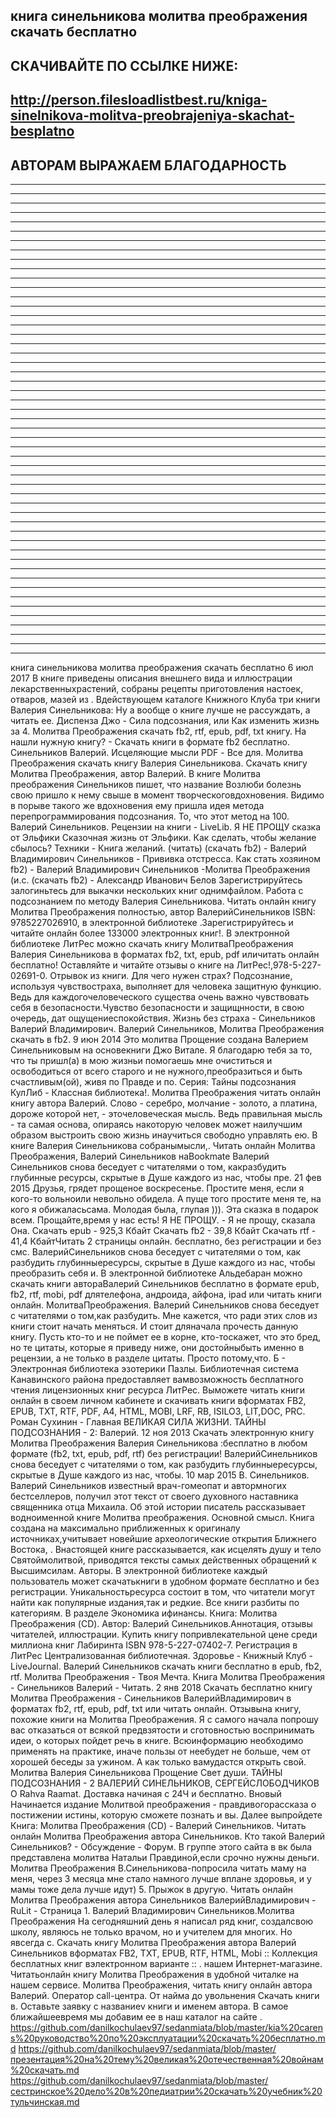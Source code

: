 книга синельникова молитва преображения скачать бесплатно
--------------------------------------------------
СКАЧИВАЙТЕ ПО ССЫЛКЕ НИЖЕ:
--------------------------------------------------
http://person.filesloadlistbest.ru/kniga-sinelnikova-molitva-preobrajeniya-skachat-besplatno
--------------------------------------------------
АВТОРАМ ВЫРАЖАЕМ БЛАГОДАРНОСТЬ
--------------------------------------------------
--------------------------------------------------
--------------------------------------------------
--------------------------------------------------
--------------------------------------------------
--------------------------------------------------
--------------------------------------------------
--------------------------------------------------
--------------------------------------------------
--------------------------------------------------
--------------------------------------------------
--------------------------------------------------
--------------------------------------------------
--------------------------------------------------
--------------------------------------------------
--------------------------------------------------
--------------------------------------------------
--------------------------------------------------
--------------------------------------------------
--------------------------------------------------
--------------------------------------------------
--------------------------------------------------
--------------------------------------------------
--------------------------------------------------
--------------------------------------------------
--------------------------------------------------
--------------------------------------------------
--------------------------------------------------
--------------------------------------------------
--------------------------------------------------
--------------------------------------------------
--------------------------------------------------
--------------------------------------------------
--------------------------------------------------
--------------------------------------------------
--------------------------------------------------
--------------------------------------------------
--------------------------------------------------
--------------------------------------------------
--------------------------------------------------
--------------------------------------------------
--------------------------------------------------
--------------------------------------------------
--------------------------------------------------
--------------------------------------------------
--------------------------------------------------
--------------------------------------------------
--------------------------------------------------
--------------------------------------------------
--------------------------------------------------
--------------------------------------------------
--------------------------------------------------
книга синельникова молитва преображения скачать бесплатно 6 июл 2017  В книге приведены описания внешнего вида и иллюстрации лекарственныхрастений, собраны рецепты приготовления настоек, отваров, мазей из . Вдействующем каталоге Книжного Клуба  три книги Валерия Синельникова: Ну а вообще о книге лучше не рассуждать, а читать ее. Диспенза Джо - Сила подсознания, или Как изменить жизнь за 4. Молитва Преображения скачать fb2, rtf, epub, pdf, txt книгу. На нашли нужную книгу? - Скачать книги в формате fb2 бесплатно. Синельников Валерий. Исцеляющие мысли PDF - Все для. Молитва Преображения скачать книгу Валерия Синельникова. Скачать книгу Молитва Преображения, автор Валерий. В книге Молитва преображения Синельников пишет, что название Возлюби болезнь свою пришло к нему свыше в момент творческоговдохновения. Видимо в порыве такого же вдохновения ему пришла идея метода перепрограммирования подсознания. То, что этот метод на 100. Валерий Синельников. Рецензии на книги - LiveLib. Я НЕ ПРОЩУ  сказка от Эльфики  Сказочная жизнь от Эльфики. Как сделать, чтобы желание сбылось? Техники  - Книга желаний. (читать) (скачать fb2) - Валерий Владимирович Синельников - Прививка отстресса. Как стать хозяином  fb2) - Валерий Владимирович Синельников -Молитва Преображения (и.с.  (скачать fb2) - Александр Иванович Белов Зарегистрируйтесь  залогиньтесь для выкачки нескольких книг однимфайлом. Работа с подсознанием по методу Валерия Синельникова. Читать онлайн книгу Молитва Преображения полностью, автор ВалерийСинельников ISBN: 9785227026910, в электронной библиотеке .Зарегистрируйтесь и читайте онлайн более 133000 электронных книг!. В электронной библиотеке ЛитРес можно скачать книгу МолитваПреображения Валерия Синельникова в форматах fb2, txt, epub, pdf иличитать онлайн бесплатно! Оставляйте и читайте отзывы о книге на ЛитРес!,978-5-227-02691-0.
Отрывок из книги. Для чего нужен страх? Подсознание, используя чувствостраха, выполняет для человека защитную функцию. Ведь для каждогочеловеческого существа очень важно чувствовать себя в безопасности.Чувство безопасности и защищнности, в свою очередь, дат ощущениеспокойствия. Жизнь без страха - Синельников Валерий Владимирович. Валерий Синельников, Молитва Преображения  скачать в fb2. 9 июн 2014  Это молитва Прощение создана Валерием Синельниковым на основекниги Джо Витале.  Я благодарю тебя за то, что ты пришл(а) в мою жизньи помогаешь мне очиститься и освободиться от всего старого и не нужного,преобразиться и быть счастливым(ой), живя по Правде и по. Серия: Тайны подсознания  КулЛиб - Классная библиотека!. Молитва Преображения читать онлайн книгу автора Валерий. Слово - серебро, молчание - золото, а платина, дороже которой нет, - эточеловеческая мысль. Ведь правильная мысль - та самая основа, опираясь накоторую человек может наилучшим образом выстроить свою жизнь инаучиться свободно управлять ею. В книге Валерия Синельникова собранымысли,. Читать онлайн Молитва Преображения, Валерий Синельников наBookmate  Валерий Синельников снова беседует с читателями о том, какразбудить глубинные ресурсы, скрытые в Душе каждого из нас, чтобы пре. 21 фев 2015  Друзья, грядет прощеное воскресенье. Простите меня, если я кого-то вольноили невольно обидела. А пуще того  простите меня те, на кого я обижаласьсама. Молодая была, глупая ))). Эта сказка  в подарок всем. Прощайте,время у нас есть! Я НЕ ПРОЩУ. - Я не прощу,  сказала Она. Cкачать epub - 925,3 Кбайт Cкачать fb2 - 39,8 Кбайт Cкачать rtf - 41,4 КбайтЧитать 2 страницы онлайн. бесплатно, без регистрации и без смс. ВалерийСинельников снова беседует с читателями о том, как разбудить глубинныересурсы, скрытые в Душе каждого из нас, чтобы преобразить себя и. В электронной библиотеке Альдебаран можно скачать книги автораВалерий Синельников бесплатно в формате epub, fb2, rtf, mobi, pdf длятелефона, андроида, айфона, ipad или читать книги онлайн.  МолитваПреображения. Валерий Синельников снова беседует с читателями о том,как разбудить. Мне кажется, что ради этих слов из книги стоит начать меняться. И стоит дляначала прочесть данную книгу. Пусть кто-то и не поймет ее в корне, кто-тоскажет, что это бред, но те цитаты, которые я приведу ниже, они достойныбыть именно в рецензии, а не только в разделе цитаты. Просто потому,что. Б - Электронная библиотека эзотерики Пазлы. Библиотечная система Канавинского района предоставляет вамвозможность бесплатного чтения лицензионных книг ресурса ЛитРес. Выможете читать книги онлайн в своем личном кабинете и скачивать книги вформатах FB2, EPUB, TXT, RTF, PDF, A4, HTML, MOBI, LRF, RB, ISILO3, LIT,DOC, PRC. Роман Сухинин - Главная
ВЕЛИКАЯ СИЛА ЖИЗНИ. ТАЙНЫ ПОДСОЗНАНИЯ - 2: Валерий. 12 ноя 2013  Скачать электронную книгу Молитва Преображения Валерия Синельникова :бесплатно в любом формате (fb2, txt, epub, pdf, rtf) без регистрации! ВалерийСинельников снова беседует с читателями о том, как разбудить глубинныересурсы, скрытые в Душе каждого из нас, чтобы. 10 мар 2015  В. Синельников. Валерий Синельников  известный врач-гомеопат и автормногих бестселлеров, получил этот текст от своего духовного наставника священника отца Михаила. Об этой истории писатель рассказывает водноименной книге Молитва преображения. Основной смысл. Книга создана на максимально приближенных к оригиналу источниках,учитывает новейшие археологические открытия Ближнего Востока, . Внастоящей книге рассказывается, как исцелять душу и тело Святоймолитвой, приводятся тексты самых действенных обращений к Высшимсилам. Авторы. В электронной библиотеке  каждый пользователь может скачатькниги в удобном формате бесплатно и без регистрации. Уникальностьресурса состоит в том, что читатели могут найти как популярные издания,так и редкие. Все книги разбиты по категориям. В разделе Экономика ифинансы. Книга: Молитва Преображения (CD). Автор: Валерий Синельников.Аннотация, отзывы читателей, иллюстрации. Купить книгу попривлекательной цене среди миллиона книг Лабиринта  ISBN 978-5-227-07402-7. Регистрация в ЛитРес  Централизованная библиотечная. Здоровье - Книжный Клуб - LiveJournal. Валерий Синельников  скачать книги бесплатно в epub, fb2, rtf. Молитва Преображения  - Твоя Мечта. Книга Молитва Преображения - Синельников Валерий - Читать. 2 янв 2018  Скачать бесплатно книгу Молитва Преображения - Синельников ВалерийВладимирович в форматах fb2, rtf, epub, pdf, txt или читать онлайн. Отзывына книгу, похожие книги на Молитва Преображения. Я с самого начала попрошу вас отказаться от всякой предвзятости и сготовностью воспринимать идеи, о которых пойдет речь в книге. Всюинформацию необходимо применять на практике, иначе пользы от неебудет не больше, чем от хорошей беседы за ужином. А как только вамудастся открыть свой. Молитва Валерия Синельникова Прощение  Свет души. ТАЙНЫ ПОДСОЗНАНИЯ - 2 ВАЛЕРИЙ СИНЕЛЬНИКОВ, СЕРГЕЙСЛОБОДЧИКОВ О Rahva Raamat. Доставка начиная с 24Ч и бесплатно. Вновый  Начинается издание Молитвой преображения - правдивогорассказа о постижении истины, которую сможете познать и вы. Далее выпройдете
Книга: Молитва Преображения (CD) - Валерий Синельников. Читать онлайн Молитва Преображения автора Синельников. Кто такой Валерий Синельников? - Обсуждение - Форум. В группе этого сайта в вк была представлена молитва Натальи Правдиной,если срочно нужны деньги.  Молитва Преображения В.Синельникова-попросила читать маму на меня, через 3 месяца мне стало намного лучше вплане здоровья, и у мамы тоже дела лучше идут) 5. Прыжок в другую. Читать онлайн Молитва Преображения автора Синельников ВалерийВладимирович - RuLit - Страница 1.  Валерий Владимирович Синельников.Молитва Преображения  На сегодняшний день я написал ряд книг, создалсвою школу, являюсь не только врачом, но и учителем для многих. Но явсегда с. Скачать книгу Молитва Преображения автора Валерий Синельников вформатах FB2, TXT, EPUB, RTF, HTML, Mobi :: Коллекция бесплатных книг вэлектронном варианте :: .  нашем Интернет-магазине. Читатьонлайн книгу Молитва Преображения в удобной читалке на нашем сервисе. Молитва Преображения, читать книгу онлайн автора Валерий. Оператор call-центра. От найма до увольнения  Скачать книги в. Оставьте заявку с названиеv книги и именем автора. В самое ближайшеевремя мы добавим ее в наш каталог на сайте .
https://github.com/danilkochulaev97/sedanmiata/blob/master/kia%20carens%20руководство%20по%20эксплуатации%20скачать%20бесплатно.md
https://github.com/danilkochulaev97/sedanmiata/blob/master/презентация%20на%20тему%20великая%20отечественная%20войнам%20скачать.md
https://github.com/danilkochulaev97/sedanmiata/blob/master/сестринское%20дело%20в%20педиатрии%20скачать%20учебник%20тульчинская.md